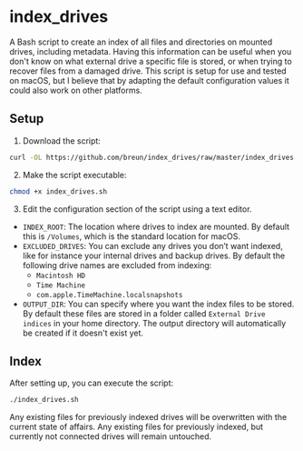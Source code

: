 # index_drives

A Bash script to create an index of all files and directories on mounted drives, including metadata. Having this information can be useful when you don't know on what external drive a specific file is stored, or when trying to recover files from a damaged drive. This script is setup for use and tested on macOS, but I believe that by adapting the default configuration values it could also work on other platforms.

## Setup

1. Download the script:

```bash
curl -OL https://github.com/breun/index_drives/raw/master/index_drives.sh
```

2. Make the script executable:

```bash
chmod +x index_drives.sh
```

3. Edit the configuration section of the script using a text editor.
- `INDEX_ROOT`: The location where drives to index are mounted. By default this is `/Volumes`, which is the standard location for macOS.
- `EXCLUDED_DRIVES`: You can exclude any drives you don’t want indexed, like for instance your internal drives and backup drives. By default the following drive names are excluded from indexing:
  - `Macintosh HD`
  - `Time Machine`
  - `com.apple.TimeMachine.localsnapshots`
- `OUTPUT_DIR`: You can specify where you want the index files to be stored. By default these files are stored in a folder called `External Drive indices` in your home directory. The output directory will automatically be created if it doesn't exist yet.

## Index

After setting up, you can execute the script:

```bash
./index_drives.sh
```

Any existing files for previously indexed drives will be overwritten with the current state of affairs. Any existing files for previously indexed, but currently not connected drives will remain untouched.
